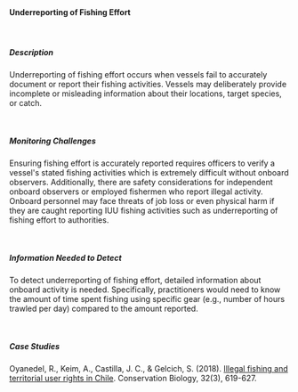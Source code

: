 <br>

#### **Underreporting of Fishing Effort**

<br>

##### **Description**

Underreporting of fishing effort occurs when vessels fail to accurately document or report their fishing activities. Vessels may deliberately provide incomplete or misleading information about their locations, target species, or catch. 


<br>

##### **Monitoring Challenges**

Ensuring fishing effort is accurately reported requires officers to verify a vessel's stated fishing activities which is extremely difficult without onboard observers. Additionally, there are safety considerations for independent onboard observers or employed fishermen who report illegal activity. Onboard personnel may face threats of job loss or even physical harm if they are caught reporting IUU fishing activities such as underreporting of fishing effort to authorities.


<br>

##### **Information Needed to Detect**

To detect underreporting of fishing effort, detailed information about onboard activity is needed. Specifically, practitioners would need to know the amount of time spent fishing using specific gear (e.g., number of hours trawled per day) compared to the amount reported. 

<br>

##### **Case Studies**

Oyanedel, R., Keim, A., Castilla, J. C., & Gelcich, S. (2018). [Illegal fishing and territorial user rights in Chile](https://conbio.onlinelibrary.wiley.com/doi/abs/10.1111/cobi.13048). Conservation Biology, 32(3), 619-627.

<br>



